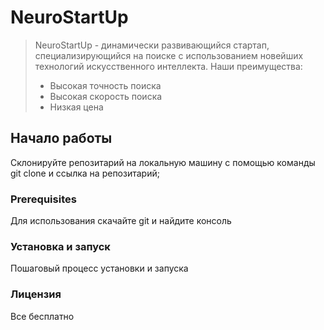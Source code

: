 # NeuroStartUp
>NeuroStartUp - динамически развивающийся стартап, специализирующийся на поиске с использованием новейших технологий искусственного интеллекта. Наши преимущества:
>- Высокая точность поиска
>- Высокая скорость поиска
>- Низкая цена

## Начало работы
Cклонируйте репозитарий на локальную машину с помощью команды git clone и ссылка на репозитарий;

### Prerequisites
Для использования скачайте git и найдите консоль

### Установка и запуск
Пошаговый процесс установки и запуска

### Лицензия
Все бесплатно
